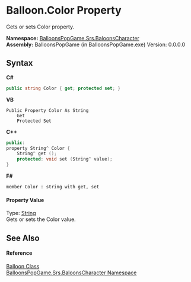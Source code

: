 # Balloon.Color Property 
 

Gets or sets Color property.

**Namespace:**&nbsp;<a href="2ce275d7-e3b7-787c-a4f8-8792ae02ea73">BalloonsPopGame.Srs.BaloonsCharacter</a><br />**Assembly:**&nbsp;BalloonsPopGame (in BalloonsPopGame.exe) Version: 0.0.0.0

## Syntax

**C#**<br />
``` C#
public string Color { get; protected set; }
```

**VB**<br />
``` VB
Public Property Color As String
	Get
	Protected Set
```

**C++**<br />
``` C++
public:
property String^ Color {
	String^ get ();
	protected: void set (String^ value);
}
```

**F#**<br />
``` F#
member Color : string with get, set

```


#### Property Value
Type: <a href="http://msdn2.microsoft.com/en-us/library/s1wwdcbf" target="_blank">String</a><br />Gets or sets the Color value.

## See Also


#### Reference
<a href="6d8cfa41-6ff7-480d-015c-09baf57e5553">Balloon Class</a><br /><a href="2ce275d7-e3b7-787c-a4f8-8792ae02ea73">BalloonsPopGame.Srs.BaloonsCharacter Namespace</a><br />